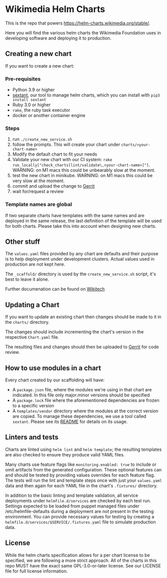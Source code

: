 Wikimedia Helm Charts
=====================

This is the repo that powers <https://helm-charts.wikimedia.org/stable/>.

Here you will find the various helm charts the Wikimedia Foundation uses
in developing software and deploying it to production.

Creating a new chart
--------------------

If you want to create a new chart:

### Pre-requisites ###

* Python 3.9 or higher
* [sextant](https://gitlab.wikimedia.org/repos/sre/sextant/-/blob/main/README.md), our tool to manage helm charts, which you can install with
  `pip3 install sextant`
* Ruby 3.0 or higher
* `rake`, the ruby task executor
* docker or another container engine

### Steps ###

1. run `./create_new_service.sh`
2. follow the prompts. This will create your chart under `charts/<your-chart-name>`
3. Modify the default chart to fit your needs
4. Validate your new chart with our CI system: `rake run_locally["check_charts[lint/validate\,<your-chart-name>]"]`. WARNING: on M1 macs this could be unbearably slow at the moment.
5. test the new chart in minikube. WARNING: on M1 macs this could be very slow at the moment.
6. commit and upload the change to [Gerrit](https://gerrit.wikimedia.org)
7. wait for/request a review

### Template names are global ###

If two separate charts have templates with the same names and are deployed in
the same release, the last definition of the template will be used for both
charts. Please take this into account when designing new charts.


Other stuff
-----------

The `values.yaml` files provided by any chart are defaults and their purpose
is to help deployment under development clusters. Actual values used in
production are not kept here.

The `_scaffold/` directory is used by the `create_new_service.sh` script, it's
best to leave it alone.

Further documenation can be found on [Wikitech](https://wikitech.wikimedia.org/wiki/Kubernetes/Deployment_Charts)

Updating a Chart
----------------

If you want to update an existing chart then changes should be made to it in
the `charts/` directory.

The changes should include incrementing the chart's version in the respective
`Chart.yaml` file.

The resulting files and changes should then be uploaded to
[Gerrit](https://gerrit.wikimedia.org) for code review.

How to use modules in a chart
-----------------------------

Every chart created by our scaffolding will have:
* A `package.json` file, where the modules we're using in that chart are indicated. In this file only major.minor versions should be specified
* A `package.lock` file where the aforementioned dependencies are
  frozen to a specific version
* A `templates/vendor` directory where the modules at the correct version are copied.
To manage these dependencies, we use a tool called `sextant`. Please see its [README](https://gitlab.wikimedia.org/repos/sre/sextant/-/blob/main/README.md) for details on its usage.


Linters and tests
-----------------

Charts are linted using `helm lint` and `helm template`; the resulting
templates are also checked to ensure they produce valid YAML files.

Many charts use feature flags like `monitoring.enabled: true` to include or
omit artifacts from the generated configuration. These optional features can
and should be tested by providing values overrides for each feature flag. The
tests will run the lint and template steps once with just your `values.yaml`
data and then again for each YAML file in the chart's `.fixtures/` directory.

In addition to the basic linting and template validation, all service
deployments under `helmfile.d/services` are checked by each test run. Settings
expected to be loaded from puppet managed files under /etc/helmfile-defaults
during a deployment are *not* present in the testing environment. You can
provide necessary values for testing by creating
a `helmfile.d/services/$SERVICE/.fixtures.yaml` file to simulate production
data.

License
-------

While the helm charts specification allows for a per chart license to be
specified, we are following a more strict approach.  All of the charts in this
repo MUST have the exact same GPL-3.0-or-later license. See our LICENSE file
for full license information.
